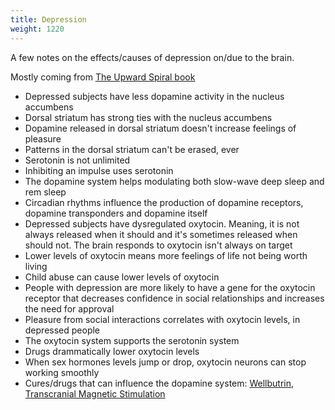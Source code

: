 ```yaml
---
title: Depression
weight: 1220
---
```


A few notes on the effects/causes of depression on/due to the brain.

Mostly coming from [The Upward Spiral book](https://www.goodreads.com/book/show/21413760-the-upward-spiral)

* Depressed subjects have less dopamine activity in the nucleus accumbens
* Dorsal striatum has strong ties with the nucleus accumbens
* Dopamine released in dorsal striatum doesn't increase feelings of pleasure
* Patterns in the dorsal striatum can't be erased, ever
* Serotonin is not unlimited
* Inhibiting an impulse uses serotonin
* The dopamine system helps modulating both slow-wave deep sleep and rem sleep
* Circadian rhythms influence the production of dopamine receptors, dopamine transponders and dopamine itself
* Depressed subjects have dysregulated oxytocin. Meaning, it is not always released when it should and it's sometimes released when should not. The brain responds to oxytocin isn't always on target
* Lower levels of oxytocin means more feelings of life not being worth living
* Child abuse can cause lower levels of oxytocin
* People with depression are more likely to have a gene for the oxytocin receptor that decreases confidence in social relationships and increases the need for approval
* Pleasure from social interactions correlates with oxytocin levels, in depressed people
* The oxytocin system supports the serotonin system
* Drugs drammatically lower oxytocin levels
* When sex hormones levels jump or drop, oxytocin neurons can stop working smoothly
* Cures/drugs that can influence the dopamine system: [Wellbutrin](https://en.wikipedia.org/wiki/Bupropion), [Transcranial Magnetic Stimulation](https://en.wikipedia.org/wiki/Transcranial_magnetic_stimulation)
